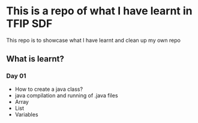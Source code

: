 # **This is a repo of what I have learnt in TFIP SDF**

This repo is to showcase what I have learnt and clean up my own repo

## What is learnt?
### Day 01
* How to create a java class?
* java compilation and running of .java files
* Array
* List
* Variables